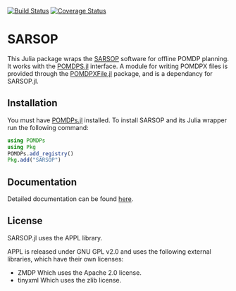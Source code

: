 [![Build Status](https://travis-ci.org/JuliaPOMDP/SARSOP.jl.svg?branch=master)](https://travis-ci.org/JuliaPOMDP/SARSOP.jl)
[![Coverage Status](https://coveralls.io/repos/github/JuliaPOMDP/SARSOP.jl/badge.svg?branch=master)](https://coveralls.io/github/JuliaPOMDP/SARSOP.jl?branch=master)

# SARSOP


This Julia package wraps the [SARSOP](http://bigbird.comp.nus.edu.sg/pmwiki/farm/appl/) software for offline POMDP planning. 
It works with the [POMDPS.jl](https://github.com/JuliaPOMDP/POMDPs.jl) interface.
A module for writing POMDPX files is provided through the [POMDPXFile.jl](https://github.com/JuliaPOMDP/POMDPXFile.jl) package, and is a dependancy for SARSOP.jl. 

## Installation

You must have [POMDPs.jl](https://github.com/JuliaPOMDP/POMDPs.jl) installed. To install SARSOP and its Julia wrapper run the following command:

```julia
using POMDPs
using Pkg
POMDPs.add_registry()
Pkg.add("SARSOP")
```

## Documentation
Detailed documentation can be found [here](http://juliapomdp.github.io/SARSOP.jl/latest/).


## License

SARSOP.jl uses the APPL library.

APPL is released under GNU GPL v2.0 and uses the following external libraries, which have their own licenses:

- ZMDP Which uses the Apache 2.0 license.
- tinyxml Which uses the zlib license.
